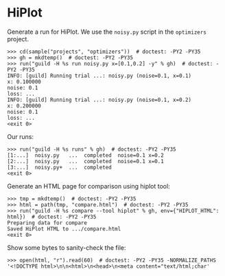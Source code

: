 # HiPlot

Generate a run for HiPlot. We use the `noisy.py` script in the
`optimizers` project.

    >>> cd(sample("projects", "optimizers"))  # doctest: -PY2 -PY35
    >>> gh = mkdtemp()  # doctest: -PY2 -PY35
    >>> run("guild -H %s run noisy.py x=[0.1,0.2] -y" % gh)  # doctest: -PY2 -PY35
    INFO: [guild] Running trial ...: noisy.py (noise=0.1, x=0.1)
    x: 0.100000
    noise: 0.1
    loss: ...
    INFO: [guild] Running trial ...: noisy.py (noise=0.1, x=0.2)
    x: 0.200000
    noise: 0.1
    loss: ...
    <exit 0>

Our runs:

    >>> run("guild -H %s runs" % gh)  # doctest: -PY2 -PY35
    [1:...]  noisy.py   ...  completed  noise=0.1 x=0.2
    [2:...]  noisy.py   ...  completed  noise=0.1 x=0.1
    [3:...]  noisy.py+  ...  completed
    <exit 0>

Generate an HTML page for comparison using hiplot tool:

    >>> tmp = mkdtemp()  # doctest: -PY2 -PY35
    >>> html = path(tmp, "compare.html")  # doctest: -PY2 -PY35
    >>> run("guild -H %s compare --tool hiplot" % gh, env={"HIPLOT_HTML": html})  # doctest: -PY2 -PY35
    Preparing data for compare
    Saved HiPlot HTML to .../compare.html
    <exit 0>

Show some bytes to sanity-check the file:

    >>> open(html, "r").read(60)  # doctest: -PY2 -PY35 -NORMALIZE_PATHS
    '<!DOCTYPE html>\n\n<html>\n<head>\n<meta content="text/html;char'
